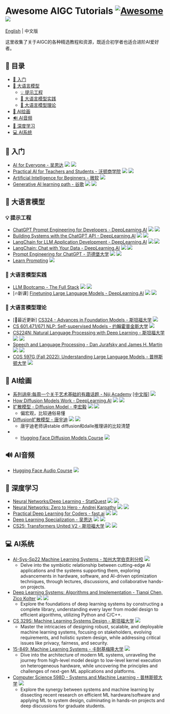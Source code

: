 # Awesome AIGC Tutorials [![Awesome](https://camo.githubusercontent.com/64f8905651212a80869afbecbf0a9c52a5d1e70beab750dea40a994fa9a9f3c6/68747470733a2f2f617765736f6d652e72652f62616467652e737667)](https://github.com/luban-agi/awesome-aigc-tutorials) ![](https://img.shields.io/github/last-commit/luban-agi/Awesome-AIGC-Tutorials?color=green)
[English](README.md) | 中文版


这里收集了关于AIGC的各种精选教程和资源，既适合初学者也适合进阶AI爱好者。
## 📜 目录
- [👋 入门](#-入门)
- [💬 大语言模型](#-大语言模型)
  - [💡 提示工程](#-提示工程)
  - [🔧 大语言模型实践](#-大语言模型实践)
  - [🔬 大语言模型理论](#-大语言模型理论)
- [🎨 AI绘画](#-ai绘画)
- [🔊 AI音频](#-ai音频)
- [🧠 深度学习](#-深度学习)
- [💻 AI系统](#-ai系统)

## 👋 入门
- [AI for Everyone - 吴恩达](https://www.deeplearning.ai/courses/ai-for-everyone/) ![](https://img.shields.io/badge/Level-简单-green) ![](https://img.shields.io/badge/视频-blue)
- [Practical AI for Teachers and Students - 沃顿商学院](https://www.youtube.com/playlist?list=PLwRdpYzPkkn302_rL5RrXvQE8j0jLP02j) ![](https://img.shields.io/badge/Level-简单-green) ![](https://img.shields.io/badge/视频-blue)
- [Artificial Intelligence for Beginners - 微软](https://microsoft.github.io/AI-For-Beginners/) ![](https://img.shields.io/badge/Level-中等-yellow)
- [Generative AI learning path - 谷歌](https://www.cloudskillsboost.google/journeys/118) ![](https://img.shields.io/badge/Level-中等-yellow) ![](https://img.shields.io/badge/视频-blue)

## 💬 大语言模型

### 💡 提示工程
- [ChatGPT Prompt Engineering for Developers - DeepLearning.AI](https://www.deeplearning.ai/short-courses/chatgpt-prompt-engineering-for-developers/) ![](https://img.shields.io/badge/Level-简单-green) ![](https://img.shields.io/badge/视频-blue)
- [Building Systems with the ChatGPT API - DeepLearning.AI](https://www.deeplearning.ai/short-courses/building-systems-with-chatgpt/) ![](https://img.shields.io/badge/Level-简单-green) ![](https://img.shields.io/badge/视频-blue)
- [LangChain for LLM Application Development - DeepLearning.AI](https://www.deeplearning.ai/short-courses/langchain-for-llm-application-development/) ![](https://img.shields.io/badge/Level-简单-green) ![](https://img.shields.io/badge/Video-blue)
- [LangChain: Chat with Your Data - DeepLearning.AI](https://www.deeplearning.ai/short-courses/langchain-chat-with-your-data/) ![](https://img.shields.io/badge/Level-简单-green) ![](https://img.shields.io/badge/视频-blue)
- [Prompt Engineering for ChatGPT - 范德堡大学](https://www.coursera.org/learn/prompt-engineering?utm_medium=sem&utm_source=gg&utm_campaign=B2C_EMEA_prompt-engineering_vanderbilt_FTCOF_learn_country-GB-country-UK&campaignid=20462816306&adgroupid=157715342052&device=c&keyword=prompt%20engineering%20coursera&matchtype=b&network=g&devicemodel=&adposition=&creativeid=670151312123&hide_mobile_promo&gclid=Cj0KCQjwuZGnBhD1ARIsACxbAVg8RCaUF0lwFyVnMuP7T7bHoH0jST0XXhQ3S1vmDxtZc8O1WlJ8FXQaAtG-EALw_wcB) ![](https://img.shields.io/badge/Level-简单-green) ![](https://img.shields.io/badge/视频-blue)
- [Learn Prompting](https://learnprompting.org/) ![](https://img.shields.io/badge/Level-中等-yellow)
### 🔧 大语言模型实践
- [LLM Bootcamp - The Full Stack](https://fullstackdeeplearning.com/llm-bootcamp/spring-2023/) ![](https://img.shields.io/badge/Level-中等-yellow) ![](https://img.shields.io/badge/视频-blue)
- [🔥新课] [Finetuning Large Language Models - DeepLearning.AI](https://www.deeplearning.ai/short-courses/finetuning-large-language-models/) ![](https://img.shields.io/badge/Level-中等-yellow) ![](https://img.shields.io/badge/视频-blue)
### 🔬 大语言模型理论
- [🔄最近更新] [CS324 - Advances in Foundation Models - 斯坦福大学](https://stanford-cs324.github.io/winter2023/) ![](https://img.shields.io/badge/Level-简单-green)
- [CS 601.471/671 NLP: Self-supervised Models - 约翰霍普金斯大学](https://self-supervised.cs.jhu.edu/sp2023/index.html) ![](https://img.shields.io/badge/Level-中等-yellow)
- [CS224N: Natural Language Processing with Deep Learning - 斯坦福大学](https://web.stanford.edu/class/cs224n/)  ![](https://img.shields.io/badge/Level-中等-yellow) ![](https://img.shields.io/badge/视频-blue)
- [Speech and Language Processing - Dan Jurafsky and James H. Martin](https://web.stanford.edu/~jurafsky/slp3/) ![](https://img.shields.io/badge/Level-中等-yellow) ![](https://img.shields.io/badge/书-%2391672c)
- [COS 597G (Fall 2022): Understanding Large Language Models - 普林斯顿大学](https://www.cs.princeton.edu/courses/archive/fall22/cos597G/) ![](https://img.shields.io/badge/Level-困难-red)

## 🎨 AI绘画
- [系列讲座:每周一个关于艺术基础的有趣话题 - Niji Academy](https://www.niji.academy/work/lecture) [[中文版]](https://mp.weixin.qq.com/s/CxEv5NQF_wzAtqXnuNbKog) ![](https://img.shields.io/badge/Level-简单-green)
- [How Diffusion Models Work - DeepLearning.AI](https://www.deeplearning.ai/short-courses/how-diffusion-models-work/) ![](https://img.shields.io/badge/Level-中等-yellow) ![](https://img.shields.io/badge/视频-blue)
- [扩散模型 - Diffusion Model - 李宏毅](https://www.bilibili.com/video/BV14c411J7f2/?vd_source=a4218e1e16a294070cadf4eefa94fa32) ![](https://img.shields.io/badge/Level-中等-yellow) ![](https://img.shields.io/badge/视频-blue)
  - 偏宏观，比较通俗易懂 
- [Diffusion扩散模型 - 唐宇迪](https://www.bilibili.com/video/BV1Re4y1s7uV/?p=1&vd_source=a4218e1e16a294070cadf4eefa94fa32) ![](https://img.shields.io/badge/Level-中等-yellow) ![](https://img.shields.io/badge/视频-blue)
  - 唐宇迪老师讲stable diffusion和dalle推理讲的比较清楚
- - [Hugging Face Diffusion Models Course](https://github.com/huggingface/diffusion-models-class) ![](https://img.shields.io/badge/Level-中等-yellow)

## 🔊 AI音频
- [Hugging Face Audio Course](https://huggingface.co/learn/audio-course/chapter0/introduction) ![](https://img.shields.io/badge/Level-中等-yellow)

## 🧠 深度学习
- [Neural Networks/Deep Learning - StatQuest](https://www.youtube.com/playlist?list=PLblh5JKOoLUIxGDQs4LFFD--41Vzf-ME1) ![](https://img.shields.io/badge/Level-简单-green) ![](https://img.shields.io/badge/视频-blue)
- [Neural Networks: Zero to Hero - Andrej Karpathy](https://karpathy.ai/zero-to-hero.html) ![](https://img.shields.io/badge/Level-中等-yellow) ![](https://img.shields.io/badge/视频-blue)
- [Practical Deep Learning for Coders - fast.ai](https://course.fast.ai/) ![](https://img.shields.io/badge/Level-中等-yellow) ![](https://img.shields.io/badge/视频-blue)
- [Deep Learning Specialization - 吴恩达](https://www.deeplearning.ai/courses/deep-learning-specialization/) ![](https://img.shields.io/badge/Level-中等-yellow) ![](https://img.shields.io/badge/视频-blue)
- [CS25: Transformers United V2 - 斯坦福大学](https://web.stanford.edu/class/cs25/) ![](https://img.shields.io/badge/Level-中等-yellow) ![](https://img.shields.io/badge/视频-blue)

## 💻 AI系统
- [AI-Sys-Sp22 Machine Learning Systems - 加州大学伯克利分校](https://ucbrise.github.io/cs294-ai-sys-sp22/) ![](https://img.shields.io/badge/Level-中等-yellow)
  - Delve into the symbiotic relationship between cutting-edge AI applications and the systems supporting them, exploring advancements in hardware, software, and AI-driven optimization techniques, through lectures, discussions, and collaborative hands-on projects. 
- [Deep Learning Systems: Algorithms and Implementation - Tianqi Chen, Zico Kolter](https://dlsyscourse.org/) ![](https://img.shields.io/badge/Level-中等-yellow) ![](https://img.shields.io/badge/视频-blue)
  - Explore the foundations of deep learning systems by constructing a complete library, understanding every layer from model design to efficient algorithms, utilizing Python and C/C++. 
- [CS 329S: Machine Learning Systems Design - 斯坦福大学](https://stanford-cs329s.github.io/) ![](https://img.shields.io/badge/Level-中等-yellow)
  - Master the intricacies of designing robust, scalable, and deployable machine learning systems, focusing on stakeholders, evolving requirements, and holistic system design, while addressing critical issues like privacy, fairness, and security. 
- [15-849: Machine Learning Systems - 卡耐基梅隆大学](https://www.cs.cmu.edu/~zhihaoj2/15-849/) ![](https://img.shields.io/badge/Level-困难-red)
  - Dive into the architecture of modern ML systems, unraveling the journey from high-level model design to low-level kernel execution on heterogeneous hardware, while uncovering the principles and challenges of next-gen ML applications and platforms. 
- [Computer Science 598D - Systems and Machine Learning - 普林斯顿大学](https://www.cs.princeton.edu/courses/archive/spring21/cos598D/general.html) ![](https://img.shields.io/badge/Level-困难-red)
  - Explore the synergy between systems and machine learning by dissecting recent research on efficient ML hardware/software and applying ML to system design, culminating in hands-on projects and deep discussions for graduate students.
